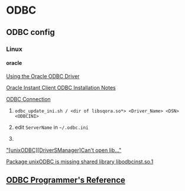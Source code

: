 # ODBC

## ODBC config

### Linux

#### oracle

[Using the Oracle ODBC Driver](https://docs.oracle.com/en/database/oracle/oracle-database/19/adfns/odbc-driver.html)

[Oracle Instant Client ODBC Installation Notes](https://www.oracle.com/database/technologies/releasenote-odbc-ic.html)

[ODBC Connection](https://docs.genesys.com/Documentation/ES/8.5.1/Depl/ODBC)

1. `odbc_update_ini.sh / <dir of libsqora.so*> <Driver_Name> <DSN> <ODBCINI>`

2. edit `ServerName` in `~/.odbc.ini`

3. 

["\[unixODBC\]\[DriverSManager\]Can't open lib..."](https://stackoverflow.com/questions/22999798/01000unixodbcdriver-managercant-open-lib-usr-local-easysoft-oracle-inst)

[Package unixODBC is missing shared library libodbcinst.so.1](https://bugzilla.redhat.com/show_bug.cgi?id=498311)

## [ODBC Programmer's Reference](https://docs.microsoft.com/en-us/sql/odbc/reference/odbc-programmer-s-reference?view=sql-server-ver15)
